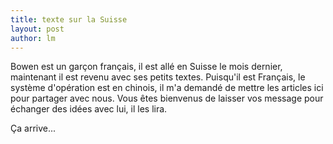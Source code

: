 ```yaml
---
title: texte sur la Suisse 
layout: post
author: lm
---
```

<p>Bowen est un garçon français, il est allé en Suisse le mois dernier, maintenant il est revenu avec ses petits textes. Puisqu&#39;il est Français, le système d&#39;opération est en chinois, il m&#39;a demandé de mettre les articles ici pour partager avec nous. Vous êtes bienvenus de laisser vos message pour échanger des idées avec lui, il les lira. </p>
<p>Ça arrive... </p>
